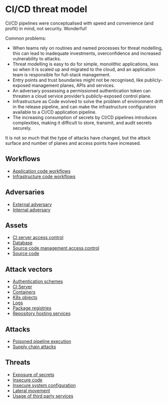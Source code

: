 # CI/CD threat model

CI/CD pipelines were conceptualised with speed and convenience (and profit) in mind, not security. Wonderful!

Common problems:

- When teams rely on routines and named processes for threat modelling, this can lead to inadequate investments, overconfidence and increased vulnerability to attacks.
- Threat modelling is easy to do for simple, monolithic applications, less so when it is scaled up and migrated to the cloud, and an application team is responsible for full-stack management.
- Entry points and trust boundaries might not be recognised, like publicly-exposed management planes, APIs and services.
- An adversary possessing a permissioned authentication token can threaten a cloud service provider’s publicly-exposed control plane.
- Infrastructure as Code evolved to solve the problem of environment drift in the release pipeline, and can make the infrastructure configuration available to a CI/CD application pipeline.
- The increasing consumption of secrets by CI/CD pipelines introduces complexities, making it difficult to store, transmit, and audit secrets securely.

It is not so much that the type of attacks have changed, but the attack surface and number of planes and access points
have increased.

## Workflows

* [Application code workflows](https://tymyrddin.github.io/cicd-threat-model/docs/workflows/application.html)
* [Infrastructure code workflows](https://tymyrddin.github.io/cicd-threat-model/docs/workflows/infrastructure.html)

## Adversaries

* [External adversary](https://tymyrddin.github.io/cicd-threat-model/docs/adversaries/external.html)
* [Internal adversary](https://tymyrddin.github.io/cicd-threat-model/docs/adversaries/internal.html)

## Assets

* [CI server access control](https://tymyrddin.github.io/cicd-threat-model/docs/assets/ci-access.html)
* [Database](https://tymyrddin.github.io/cicd-threat-model/docs/assets/database.html)
* [Source code management access control](https://tymyrddin.github.io/cicd-threat-model/docs/assets/scm-access.html)
* [Source code](https://tymyrddin.github.io/cicd-threat-model/docs/assets/source-code.html)

## Attack vectors

* [Authentication schemes](https://tymyrddin.github.io/cicd-threat-model/docs/attack-vectors/authentication-schemes.html)
* [CI Server](https://tymyrddin.github.io/cicd-threat-model/docs/attack-vectors/ci-server.html)
* [Containers](https://tymyrddin.github.io/cicd-threat-model/docs/attack-vectors/containers.html)
* [K8s objects](https://tymyrddin.github.io/cicd-threat-model/docs/attack-vectors/k8s-objects.html)
* [Logs](https://tymyrddin.github.io/cicd-threat-model/docs/attack-vectors/logs.html)
* [Package registries](https://tymyrddin.github.io/cicd-threat-model/docs/attack-vectors/package-registries.html)
* [Repository hosting services](https://tymyrddin.github.io/cicd-threat-model/docs/attack-vectors/repo-hosting-services.html)

## Attacks

* [Poisoned pipeline execution](https://tymyrddin.github.io/cicd-threat-model/docs/attacks/ppe.html)
* [Supply chain attacks](https://tymyrddin.github.io/cicd-threat-model/docs/attacks/sca.html)

## Threats

* [Exposure of secrets](https://tymyrddin.github.io/cicd-threat-model/docs/threats/exposure-secrets.html)
* [Insecure code](https://tymyrddin.github.io/cicd-threat-model/docs/threats/insecure-code.html)
* [Insecure system configuration](https://tymyrddin.github.io/cicd-threat-model/docs/threats/insecure-system-config.html)
* [Lateral movement](https://tymyrddin.github.io/cicd-threat-model/docs/threats/lateral-movement.html)
* [Usage of third party services](https://tymyrddin.github.io/cicd-threat-model/docs/threats/third-party.html)
